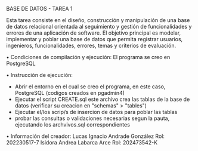 BASE DE DATOS - TAREA 1

Esta tarea consiste en el diseño, construcción y manipulación de una base de datos relacional 
orientada al seguimiento y gestión de funcionalidades y errores de una aplicación de software.
El objetivo principal es modelar, implementar y poblar una base de datos que permita registrar
usuarios, ingenieros, funcionalidades, errores, temas y criterios de evaluación.

• Condiciones de compilación y ejecución:
  El programa se creo en PostgreSQL

• Instrucción de ejecución:
 - Abrir el entorno en el cual se creo el programa, en este caso, PostgreSQL (codigos creados en pgadmin4)
 - Ejecutar el script CREATE.sql este archivo crea las tablas de la base de datos (verificar su creacion en "schemas" > "tables")
 - Ejecutar el/los scrip/s de insercion de datos para poblar las tablas
 - probar las consultas o validaciones necesarias segun la pauta, ejecutando los archvivos.sql correspondientes
  
• Información del creador:
  Lucas Ignacio Andrade González 
  Rol: 202230517-7
  Isidora Andrea Labarca Arce
  Rol: 202473542-K

<!---
ZeLukinha/ZeLukinha is a ✨ special ✨ repository because its `README.md` (this file) appears on your GitHub profile.
You can click the Preview link to take a look at your changes.
--->
